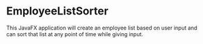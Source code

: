 # EmployeeListSorter
This JavaFX application will create an employee list based on user input and can sort that list at any point of time while giving input. 
